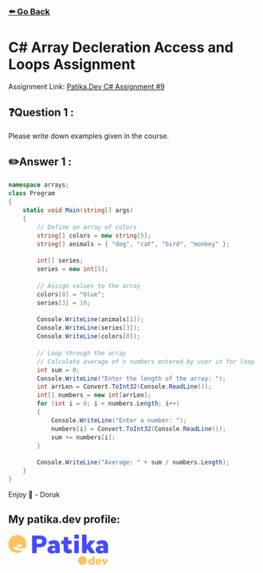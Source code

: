 ### [⬅️ Go Back](../../README.md)

# C# Array Decleration Access and Loops Assignment

Assignment Link: [Patika.Dev C# Assignment #9](https://app.patika.dev/courses/csharp-101/1-dizi-tanımlama-erişim-ve-döngülerle-kullanım)

## ❓Question 1 :

Please write down examples given in the course.

## ✏️Answer 1 :

```c#
namespace arrays;
class Program
{
    static void Main(string[] args)
    {
        // Define an array of colors
        string[] colors = new string[5];
        string[] animals = { "dog", "cat", "bird", "monkey" };

        int[] series;
        series = new int[5];

        // Assign values to the array
        colors[0] = "blue";
        series[3] = 10;

        Console.WriteLine(animals[1]);
        Console.WriteLine(series[3]);
        Console.WriteLine(colors[0]);

        // Loop through the array
        // Calculate average of n numbers entered by user in for loop
        int sum = 0;
        Console.WriteLine("Enter the length of the array: ");
        int arrLen = Convert.ToInt32(Console.ReadLine());
        int[] numbers = new int[arrLen];
        for (int i = 0; i < numbers.Length; i++)
        {
            Console.WriteLine("Enter a number: ");
            numbers[i] = Convert.ToInt32(Console.ReadLine());
            sum += numbers[i];
        }

        Console.WriteLine("Average: " + sum / numbers.Length);
    }
}
```

Enjoy 🚀 - Doruk

## My patika.dev profile:

<a href="https://app.patika.dev/kaolin"><img src="../../assets/newPatikaLogo.svg" width=200/></a>

